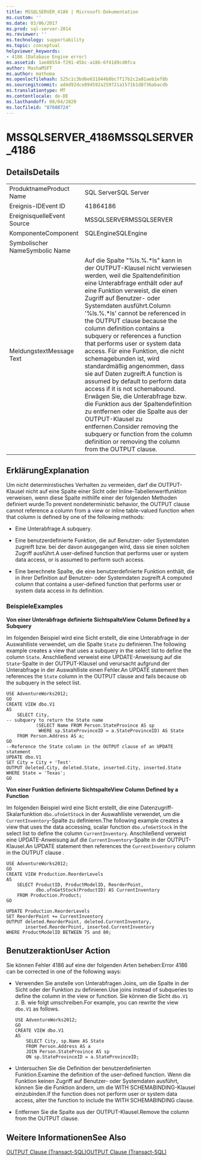 ```yaml
---
title: MSSQLSERVER_4186 | Microsoft-Dokumentation
ms.custom: ''
ms.date: 03/06/2017
ms.prod: sql-server-2014
ms.reviewer: ''
ms.technology: supportability
ms.topic: conceptual
helpviewer_keywords:
- 4186 (Database Engine error)
ms.assetid: 1ae88554-f291-45bc-a186-6f41d9cd0fca
author: MashaMSFT
ms.author: mathoma
ms.openlocfilehash: 525c1c3bd6e631044b8bc7f17b2c2a01aeb1ef8b
ms.sourcegitcommit: ad4d92dce894592a259721a1571b1d8736abacdb
ms.translationtype: MT
ms.contentlocale: de-DE
ms.lasthandoff: 08/04/2020
ms.locfileid: "87608724"
---
```

# <a name="mssqlserver_4186"></a><span data-ttu-id="44aff-102">MSSQLSERVER_4186</span><span class="sxs-lookup"><span data-stu-id="44aff-102">MSSQLSERVER_4186</span></span>
    
## <a name="details"></a><span data-ttu-id="44aff-103">Details</span><span class="sxs-lookup"><span data-stu-id="44aff-103">Details</span></span>  
  
|||  
|-|-|  
|<span data-ttu-id="44aff-104">Produktname</span><span class="sxs-lookup"><span data-stu-id="44aff-104">Product Name</span></span>|<span data-ttu-id="44aff-105">SQL Server</span><span class="sxs-lookup"><span data-stu-id="44aff-105">SQL Server</span></span>|  
|<span data-ttu-id="44aff-106">Ereignis-ID</span><span class="sxs-lookup"><span data-stu-id="44aff-106">Event ID</span></span>|<span data-ttu-id="44aff-107">4186</span><span class="sxs-lookup"><span data-stu-id="44aff-107">4186</span></span>|  
|<span data-ttu-id="44aff-108">Ereignisquelle</span><span class="sxs-lookup"><span data-stu-id="44aff-108">Event Source</span></span>|<span data-ttu-id="44aff-109">MSSQLSERVER</span><span class="sxs-lookup"><span data-stu-id="44aff-109">MSSQLSERVER</span></span>|  
|<span data-ttu-id="44aff-110">Komponente</span><span class="sxs-lookup"><span data-stu-id="44aff-110">Component</span></span>|<span data-ttu-id="44aff-111">SQLEngine</span><span class="sxs-lookup"><span data-stu-id="44aff-111">SQLEngine</span></span>|  
|<span data-ttu-id="44aff-112">Symbolischer Name</span><span class="sxs-lookup"><span data-stu-id="44aff-112">Symbolic Name</span></span>||  
|<span data-ttu-id="44aff-113">Meldungstext</span><span class="sxs-lookup"><span data-stu-id="44aff-113">Message Text</span></span>|<span data-ttu-id="44aff-114">Auf die Spalte "%ls.%.\*ls" kann in der OUTPUT-Klausel nicht verwiesen werden, weil die Spaltendefinition eine Unterabfrage enthält oder auf eine Funktion verweist, die einen Zugriff auf Benutzer- oder Systemdaten ausführt.</span><span class="sxs-lookup"><span data-stu-id="44aff-114">Column '%ls.%.\*ls' cannot be referenced in the OUTPUT clause because the column definition contains a subquery or references a function that performs user or system data access.</span></span> <span data-ttu-id="44aff-115">Für eine Funktion, die nicht schemagebunden ist, wird standardmäßig angenommen, dass sie auf Daten zugreift.</span><span class="sxs-lookup"><span data-stu-id="44aff-115">A function is assumed by default to perform data access if it is not schemabound.</span></span> <span data-ttu-id="44aff-116">Erwägen Sie, die Unterabfrage bzw. die Funktion aus der Spaltendefinition zu entfernen oder die Spalte aus der OUTPUT-Klausel zu entfernen.</span><span class="sxs-lookup"><span data-stu-id="44aff-116">Consider removing the subquery or function from the column definition or removing the column from the OUTPUT clause.</span></span>|  
  
## <a name="explanation"></a><span data-ttu-id="44aff-117">Erklärung</span><span class="sxs-lookup"><span data-stu-id="44aff-117">Explanation</span></span>  
 <span data-ttu-id="44aff-118">Um nicht deterministisches Verhalten zu vermeiden, darf die OUTPUT-Klausel nicht auf eine Spalte einer Sicht oder Inline-Tabellenwertfunktion verweisen, wenn diese Spalte mithilfe einer der folgenden Methoden definiert wurde:</span><span class="sxs-lookup"><span data-stu-id="44aff-118">To prevent nondeterministic behavior, the OUTPUT clause cannot reference a column from a view or inline table-valued function when that column is defined by one of the following methods:</span></span>  
  
-   <span data-ttu-id="44aff-119">Eine Unterabfrage.</span><span class="sxs-lookup"><span data-stu-id="44aff-119">A subquery.</span></span>  
  
-   <span data-ttu-id="44aff-120">Eine benutzerdefinierte Funktion, die auf Benutzer- oder Systemdaten zugreift bzw. bei der davon ausgegangen wird, dass sie einen solchen Zugriff ausführt.</span><span class="sxs-lookup"><span data-stu-id="44aff-120">A user-defined function that performs user or system data access, or is assumed to perform such access.</span></span>  
  
-   <span data-ttu-id="44aff-121">Eine berechnete Spalte, die eine benutzerdefinierte Funktion enthält, die in ihrer Definition auf Benutzer- oder Systemdaten zugreift.</span><span class="sxs-lookup"><span data-stu-id="44aff-121">A computed column that contains a user-defined function that performs user or system data access in its definition.</span></span>  
  
### <a name="examples"></a><span data-ttu-id="44aff-122">Beispiele</span><span class="sxs-lookup"><span data-stu-id="44aff-122">Examples</span></span>  
 <span data-ttu-id="44aff-123">**Von einer Unterabfrage definierte Sichtspalte**</span><span class="sxs-lookup"><span data-stu-id="44aff-123">**View Column Defined by a Subquery**</span></span>  
  
 <span data-ttu-id="44aff-124">Im folgenden Beispiel wird eine Sicht erstellt, die eine Unterabfrage in der Auswahlliste verwendet, um die Spalte `State` zu definieren.</span><span class="sxs-lookup"><span data-stu-id="44aff-124">The following example creates a view that uses a subquery in the select list to define the column `State`.</span></span> <span data-ttu-id="44aff-125">Anschließend verweist eine UPDATE-Anweisung auf die `State`-Spalte in der OUTPUT-Klausel und verursacht aufgrund der Unterabfrage in der Auswahlliste einen Fehler.</span><span class="sxs-lookup"><span data-stu-id="44aff-125">An UPDATE statement then references the `State` column in the OUTPUT clause and fails because ob the subquery in the select list.</span></span>  
  
```  
USE AdventureWorks2012;  
GO  
CREATE VIEW dbo.V1  
AS  
    SELECT City,  
-- subquery to return the State name  
           (SELECT Name FROM Person.StateProvince AS sp   
            WHERE sp.StateProvinceID = a.StateProvinceID) AS State  
    FROM Person.Address AS a;  
GO  
--Reference the State column in the OUTPUT clause of an UPDATE statement  
UPDATE dbo.V1   
SET City = City + 'Test'   
OUTPUT deleted.City, deleted.State, inserted.City, inserted.State  
WHERE State = 'Texas';  
GO  
```  
  
 <span data-ttu-id="44aff-126">**Von einer Funktion definierte Sichtspalte**</span><span class="sxs-lookup"><span data-stu-id="44aff-126">**View Column Defined by a Function**</span></span>  
  
 <span data-ttu-id="44aff-127">Im folgenden Beispiel wird eine Sicht erstellt, die eine Datenzugriff-Skalarfunktion `dbo.ufnGetStock` in der Auswahlliste verwendet, um die `CurrentInventory`-Spalte zu definieren.</span><span class="sxs-lookup"><span data-stu-id="44aff-127">The following example creates a view that uses the data accessing, scalar function `dbo.ufnGetStock` in the select list to define the column `CurrentInventory`.</span></span> <span data-ttu-id="44aff-128">Anschließend verweist eine UPDATE-Anweisung auf die `CurrentInventory`-Spalte in der OUTPUT-Klausel.</span><span class="sxs-lookup"><span data-stu-id="44aff-128">An UPDATE statement then references the `CurrentInventory` column in the OUTPUT clause .</span></span>  
  
```  
USE AdventureWorks2012;  
GO  
CREATE VIEW Production.ReorderLevels  
AS  
    SELECT ProductID, ProductModelID, ReorderPoint,  
           dbo.ufnGetStock(ProductID) AS CurrentInventory  
    FROM Production.Product;  
GO  
  
UPDATE Production.ReorderLevels  
SET ReorderPoint += CurrentInventory  
OUTPUT deleted.ReorderPoint, deleted.CurrentInventory,  
       inserted.ReorderPoint, inserted.CurrentInventory  
WHERE ProductModelID BETWEEN 75 and 80;  
```  
  
## <a name="user-action"></a><span data-ttu-id="44aff-129">Benutzeraktion</span><span class="sxs-lookup"><span data-stu-id="44aff-129">User Action</span></span>  
 <span data-ttu-id="44aff-130">Sie können Fehler 4186 auf eine der folgenden Arten beheben:</span><span class="sxs-lookup"><span data-stu-id="44aff-130">Error 4186 can be corrected in one of the following ways:</span></span>  
  
-   <span data-ttu-id="44aff-131">Verwenden Sie anstelle von Unterabfragen Joins, um die Spalte in der Sicht oder der Funktion zu definieren.</span><span class="sxs-lookup"><span data-stu-id="44aff-131">Use joins instead of subqueries to define the column in the view or function.</span></span> <span data-ttu-id="44aff-132">Sie können die Sicht `dbo.V1` z. B. wie folgt umschreiben.</span><span class="sxs-lookup"><span data-stu-id="44aff-132">For example, you can rewrite the view `dbo.V1` as follows.</span></span>  
  
    ```  
    USE AdventureWorks2012;  
    GO  
    CREATE VIEW dbo.V1  
    AS  
        SELECT City, sp.Name AS State  
        FROM Person.Address AS a   
        JOIN Person.StateProvince AS sp   
        ON sp.StateProvinceID = a.StateProvinceID;  
    ```  
  
-   <span data-ttu-id="44aff-133">Untersuchen Sie die Definition der benutzerdefinierten Funktion.</span><span class="sxs-lookup"><span data-stu-id="44aff-133">Examine the definition of the user-defined function.</span></span> <span data-ttu-id="44aff-134">Wenn die Funktion keinen Zugriff auf Benutzer- oder Systemdaten ausführt, können Sie die Funktion ändern, um die WITH SCHEMABINDING-Klausel einzubinden.</span><span class="sxs-lookup"><span data-stu-id="44aff-134">If the function does not perform user or system data access, alter the function to include the WITH SCHEMABINDING clause.</span></span>  
  
-   <span data-ttu-id="44aff-135">Entfernen Sie die Spalte aus der OUTPUT-Klausel.</span><span class="sxs-lookup"><span data-stu-id="44aff-135">Remove the column from the OUTPUT clause.</span></span>  
  
## <a name="see-also"></a><span data-ttu-id="44aff-136">Weitere Informationen</span><span class="sxs-lookup"><span data-stu-id="44aff-136">See Also</span></span>  
 [<span data-ttu-id="44aff-137">OUTPUT Clause &#40;Transact-SQL&#41;</span><span class="sxs-lookup"><span data-stu-id="44aff-137">OUTPUT Clause &#40;Transact-SQL&#41;</span></span>](/sql/t-sql/queries/output-clause-transact-sql)  
  
  
